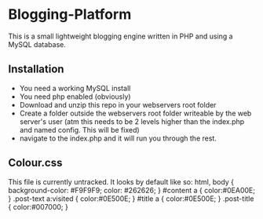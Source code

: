 # Blogging-Platform

This is a small lightweight blogging engine written in PHP and using a MySQL database.

## Installation

- You need a working MySQL install
- You need php enabled (obviously)
- Download and unzip this repo in your webservers root folder
- Create a folder outside the webservers root folder writeable by the web server's user (atm this needs to be 2 levels higher than the index.php and named config. This will be fixed)
- navigate to the index.php and it will run you through the rest.

## Colour.css
This file is currently untracked.
It looks by default like so:
	html, body {
	    background-color: #F9F9F9;
	    color: #262626;
	}
	#content a {
	    color:#0EA00E;
	}
	.post-text a:visited {
	    color:#0E500E;
	}
	#title a {
	    color:#0E500E;
	}
	.post-title {
	    color:#007000;
	}